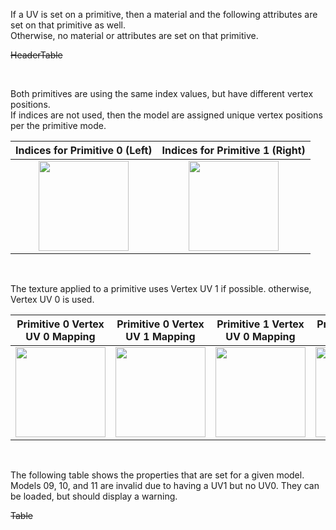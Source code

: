 If a UV is set on a primitive, then a material and the following attributes are set on that primitive as well.  
Otherwise, no material or attributes are set on that primitive.

~~HeaderTable~~

<br>

Both primitives are using the same index values, but have different vertex positions.  
If indices are not used, then the model are assigned unique vertex positions per the primitive mode.  

Indices for Primitive 0 (Left) | Indices for Primitive 1 (Right)
:---: | :---:
<img src="./Icon_Indices_Primitive0.png" height="144" width="144" align="middle"> | <img src="./Icon_Indices_Primitive1.png" height="144" width="144" align="middle">

<br>

The texture applied to a primitive uses Vertex UV 1 if possible. otherwise, Vertex UV 0 is used.  

Primitive 0 Vertex UV 0 Mapping | Primitive 0 Vertex UV 1 Mapping | Primitive 1 Vertex UV 0 Mapping | Primitive 1 Vertex UV 1 Mapping
:---: | :---: | :---: | :---:
<img src="./Icon_UVSpace2.png" height="144" width="144" align="middle"> | <img src="./Icon_UVSpace3.png" height="144" width="144" align="middle"> | <img src="./Icon_UVSpace4.png" height="144" width="144" align="middle"> | <img src="./Icon_UVSpace5.png" height="144" width="144" align="middle">

<br>

The following table shows the properties that are set for a given model.  
Models 09, 10, and 11 are invalid due to having a UV1 but no UV0.  They can be loaded, but should display a warning.  

~~Table~~ 
